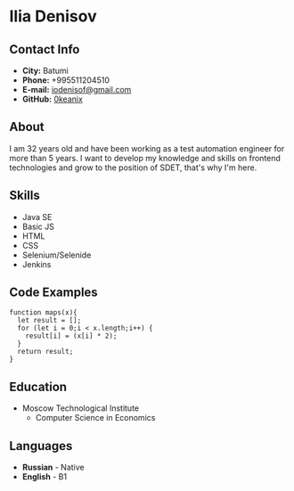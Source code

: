 # Ilia Denisov
## Contact Info
* __City:__ Batumi
* __Phone:__ +995511204510
* __E-mail:__ [iodenisof@gmail.com](mailto:iodenisof@gmail.com)
* __GitHub:__ [0keanix](https://github.com/0keanix)


## About
I am 32 years old and have been working as a test automation engineer for more than 5 years.
I want to develop my knowledge and skills on frontend technologies and grow to the position of SDET, 
that's why I'm here.


## Skills
* Java SE
* Basic JS
* HTML
* CSS
* Selenium/Selenide
* Jenkins


## Code Examples
```
function maps(x){
  let result = [];
  for (let i = 0;i < x.length;i++) {
    result[i] = (x[i] * 2);
  }
  return result;
}
```


## Education
* Moscow Technological Institute
  + Computer Science in Economics


## Languages
* __Russian__ - Native
* __English__ - B1
